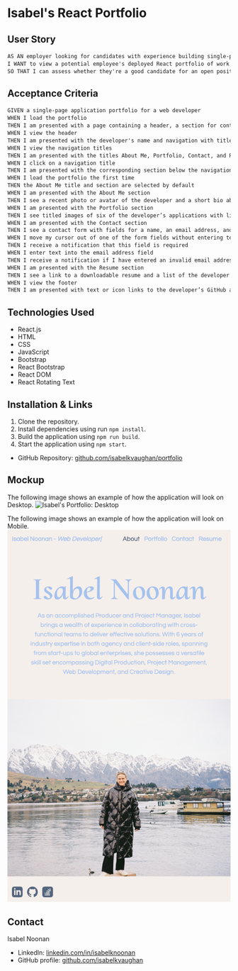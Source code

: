 # Isabel's React Portfolio

## User Story

```md
AS AN employer looking for candidates with experience building single-page applications
I WANT to view a potential employee's deployed React portfolio of work samples
SO THAT I can assess whether they're a good candidate for an open position
```

## Acceptance Criteria

```md
GIVEN a single-page application portfolio for a web developer
WHEN I load the portfolio
THEN I am presented with a page containing a header, a section for content, and a footer
WHEN I view the header
THEN I am presented with the developer's name and navigation with titles corresponding to different sections of the portfolio
WHEN I view the navigation titles
THEN I am presented with the titles About Me, Portfolio, Contact, and Resume, and the title corresponding to the current section is highlighted
WHEN I click on a navigation title
THEN I am presented with the corresponding section below the navigation without the page reloading and that title is highlighted
WHEN I load the portfolio the first time
THEN the About Me title and section are selected by default
WHEN I am presented with the About Me section
THEN I see a recent photo or avatar of the developer and a short bio about them
WHEN I am presented with the Portfolio section
THEN I see titled images of six of the developer’s applications with links to both the deployed applications and the corresponding GitHub repositories
WHEN I am presented with the Contact section
THEN I see a contact form with fields for a name, an email address, and a message
WHEN I move my cursor out of one of the form fields without entering text
THEN I receive a notification that this field is required
WHEN I enter text into the email address field
THEN I receive a notification if I have entered an invalid email address
WHEN I am presented with the Resume section
THEN I see a link to a downloadable resume and a list of the developer’s proficiencies
WHEN I view the footer
THEN I am presented with text or icon links to the developer’s GitHub and LinkedIn profiles, and their profile on a third platform (Stack Overflow, Twitter)
```

## Technologies Used

- React.js
- HTML
- CSS
- JavaScript
- Bootstrap
- React Bootstrap
- React DOM
- React Rotating Text

## Installation & Links

1. Clone the repository.
2. Install dependencies using run `npm install`.
3. Build the application using `npm run build`.
3. Start the application using `npm start`.

- GitHub Repository: [github.com/isabelkvaughan/portfolio](https://github.com/isabelkvaughan/portfolio/)

## Mockup
The following image shows an example of how the application will look on Desktop.
![Isabel's Portfolio: Desktop](./assets/about-desktop.png)

The following image shows an example of how the application will look on Mobile.
![Isabel's Portfolio: Mobile](./assets/about-mobile.png)

## Contact

Isabel Noonan

- LinkedIn: [linkedin.com/in/isabelknoonan](https://www.linkedin.com/in/isabelknoonan/)
- GitHub profile: [github.com/isabelkvaughan](https://github.com/isabelkvaughan)